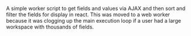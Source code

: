 A simple worker script to get fields and values via AJAX and then sort and filter the fields for display in react.  This was moved to a web worker because it was clogging up the main execution loop if a user had a large workspace with thousands of fields.
